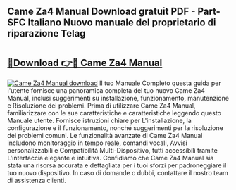 ## Came Za4 Manual Download gratuit PDF - Part-SFC Italiano Nuovo manuale del proprietario di riparazione Telag

# <h2><a href="http://dfc19sg.blite.top/?on=Came+Za4+Manual">🔗Download 👉🔴 Came Za4 Manual</a></h2>

[![Came Za4 Manual download](https://i.imgur.com/lujVjoI.png)](http://dfc19sg.blite.top/?on=Came+Za4+Manual)
Il tuo Manuale Completo questa guida per l'utente fornisce una panoramica completa del tuo nuovo Came Za4 Manual, inclusi suggerimenti su installazione, funzionamento, manutenzione e Risoluzione dei problemi. Prima di utilizzare Came Za4 Manual, familiarizzare con le sue caratteristiche e caratteristiche leggendo questo Manuale utente. Fornisce istruzioni chiare per L'installazione, la configurazione e il funzionamento, nonché suggerimenti per la risoluzione dei problemi comuni. Le funzionalità avanzate di Came Za4 Manual includono monitoraggio in tempo reale, comandi vocali, Avvisi personalizzabili e Compatibilità Multi-Dispositivo, tutti accessibili tramite L'interfaccia elegante e intuitiva. Confidiamo che Came Za4 Manual sia stata una risorsa accurata e dettagliata per i tuoi sforzi per padroneggiare il tuo nuovo dispositivo. In caso di domande o dubbi, contattare il nostro team di assistenza clienti.
